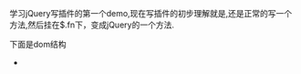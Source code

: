 学习jQuery写插件的第一个demo,现在写插件的初步理解就是,还是正常的写一个方法,然后挂在$.fn下，变成jQuery的一个方法.

下面是dom结构

<div class="warp">
      <div>
          <a class="active" href="javascript:;"></a>
          <a href="javascript:;"></a>
          <a href="javascript:;"></a>
      </div>
      <ul>
          <li></li>
          <li style="display:none"></li>
          <li style="display:none"></li>
      </ul>
</div>
